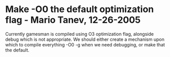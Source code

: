 Make -O0 the default optimization flag - Mario Tanev, 12-26-2005
================================================================

Currently gamesman is compiled using O3 optimization flag, alongside debug which is not appropriate. We should either create a mechanism upon which to compile everything -O0 -g when we need debugging, or make that the default.
